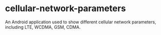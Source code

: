 # cellular-network-parameters
An Android application used to show different cellular network parameters, including LTE, WCDMA, GSM, CDMA.
